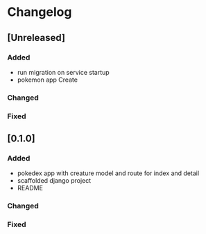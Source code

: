 # Changelog


## [Unreleased]

### Added
- run migration on service startup
- pokemon app  Create

### Changed
### Fixed


## [0.1.0]

### Added
- pokedex app with creature model and route for index and detail
- scaffolded django project
- README

### Changed

### Fixed
